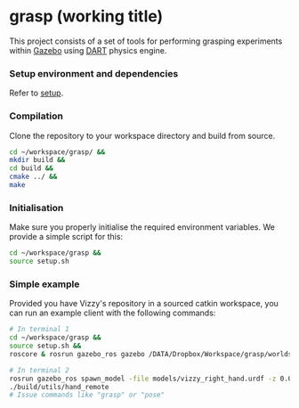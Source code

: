 # grasp (working title)

This project consists of a set of tools for performing grasping experiments within [Gazebo] using [DART] physics engine.

### Setup environment and dependencies

Refer to [setup].

### Compilation

Clone the repository to your workspace directory and build from source.

``` bash
cd ~/workspace/grasp/ &&
mkdir build &&
cd build &&
cmake ../ &&
make
```

### Initialisation

Make sure you properly initialise the required environment variables.
We provide a simple script for this:

``` bash
cd ~/workspace/grasp &&
source setup.sh
```

### Simple example

Provided you have Vizzy's repository in a sourced catkin workspace, you can run an example client with the following commands:

``` bash
# In terminal 1
cd ~/workspace/grasp &&
source setup.sh &&
roscore & rosrun gazebo_ros gazebo /DATA/Dropbox/Workspace/grasp/worlds/dart.world --verbose

# In terminal 2
rosrun gazebo_ros spawn_model -file models/vizzy_right_hand.urdf -z 0.05 -roll 1.57 -urdf -model vizzy_hand
./build/utils/hand_remote
# Issue commands like "grasp" or "pose"
```

[DART]: https://dartsim.github.io/
[Gazebo]: http://gazebosim.org/
[setup]: deps/setup.md
